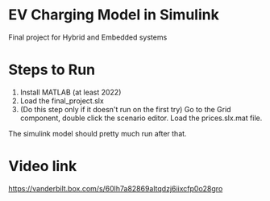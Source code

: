# EV Charging Model in Simulink
Final project for Hybrid and Embedded systems

# Steps to Run

1. Install MATLAB (at least 2022)
2. Load the final_project.slx
3. (Do this step only if it doesn't run on the first try) Go to the Grid component, double click the scenario editor. Load the prices.slx.mat file.

The simulink model should pretty much run after that.

# Video link
https://vanderbilt.box.com/s/60lh7a82869altqdzj6iixcfp0o28gro

